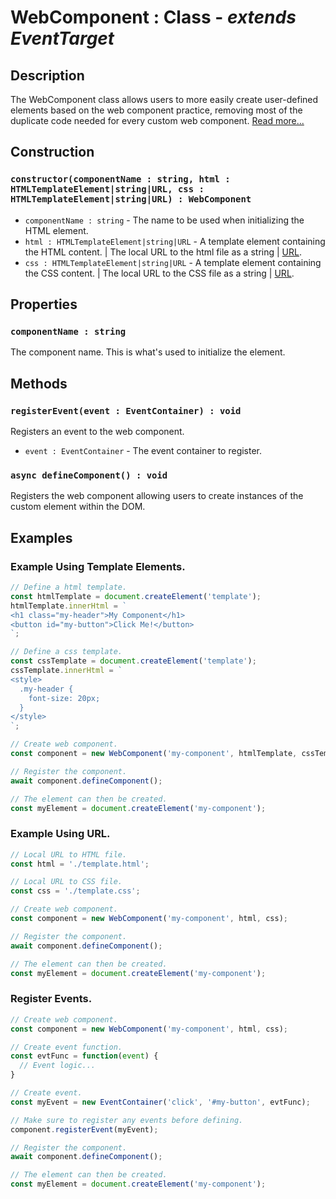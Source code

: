 # WebComponent : Class - *extends EventTarget*
## Description
The WebComponent class allows users to more easily create user-defined elements based on the web component practice, removing most of the duplicate code needed for every custom web component. [Read more...](https://developer.mozilla.org/en-US/docs/Web/API/Web_components)

## Construction

### `constructor(componentName : string, html : HTMLTemplateElement|string|URL, css : HTMLTemplateElement|string|URL) : WebComponent`
* `componentName : string` - The name to be used when initializing the HTML element.
* `html : HTMLTemplateElement|string|URL` - A template element containing the HTML content. | The local URL to the html file as a string | [URL](https://nodejs.org/api/url.html#the-whatwg-url-api).
* `css : HTMLTemplateElement|string|URL` - A template element containing the CSS content. | The local URL to the CSS file as a string | [URL](https://nodejs.org/api/url.html#the-whatwg-url-api).

## Properties

### `componentName : string`
The component name. This is what's used to initialize the element.

## Methods

### `registerEvent(event : EventContainer) : void`
Registers an event to the web component.

* `event : EventContainer` - The event container to register.

### `async defineComponent() : void`
Registers the web component allowing users to create instances of the custom element within the DOM.

## Examples

### Example Using Template Elements.
```js
// Define a html template.
const htmlTemplate = document.createElement('template');
htmlTemplate.innerHtml = `
<h1 class="my-header">My Component</h1>
<button id="my-button">Click Me!</button>
`;

// Define a css template.
const cssTemplate = document.createElement('template');
cssTemplate.innerHtml = `
<style>
  .my-header {
    font-size: 20px;
  }
</style>
`;

// Create web component.
const component = new WebComponent('my-component', htmlTemplate, cssTemplate);

// Register the component.
await component.defineComponent();

// The element can then be created.
const myElement = document.createElement('my-component');
```

### Example Using URL.
```js
// Local URL to HTML file.
const html = './template.html';

// Local URL to CSS file.
const css = './template.css';

// Create web component.
const component = new WebComponent('my-component', html, css);

// Register the component.
await component.defineComponent();

// The element can then be created.
const myElement = document.createElement('my-component');
```

### Register Events.
```js
// Create web component.
const component = new WebComponent('my-component', html, css);

// Create event function.
const evtFunc = function(event) {
  // Event logic...
}

// Create event.
const myEvent = new EventContainer('click', '#my-button', evtFunc);

// Make sure to register any events before defining.
component.registerEvent(myEvent);

// Register the component.
await component.defineComponent();

// The element can then be created.
const myElement = document.createElement('my-component');
```